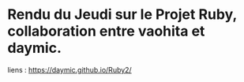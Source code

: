 # Rendu du Jeudi sur le Projet Ruby, collaboration entre vaohita et daymic.


liens : https://daymic.github.io/Ruby2/
